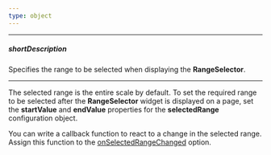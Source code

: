 ```yaml
---
type: object
---
```

---
##### shortDescription
Specifies the range to be selected when displaying the **RangeSelector**.

---
The selected range is the entire scale by default. To set the required range to be selected after the **RangeSelector** widget is displayed on a page, set the **startValue** and **endValue** properties for the **selectedRange** configuration object.

You can write a callback function to react to a change in the selected range. Assign this function to the [onSelectedRangeChanged](/api-reference/20%20Data%20Visualization%20Widgets/25%20dxRangeSelector/1%20Configuration/onSelectedRangeChanged.md '/Documentation/ApiReference/Data_Visualization_Widgets/dxRangeSelector/Configuration/#onSelectedRangeChanged') option.